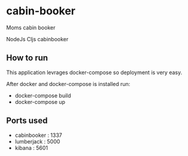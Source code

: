 # cabin-booker
Moms cabin booker

NodeJs Cljs cabinbooker

## How to run

This application levrages docker-compose so deployment is very easy.

After docker and docker-compose is installed run:

- docker-compose build
- docker-compose up


## Ports used

- cabinbooker : 1337
- lumberjack : 5000
- kibana : 5601
